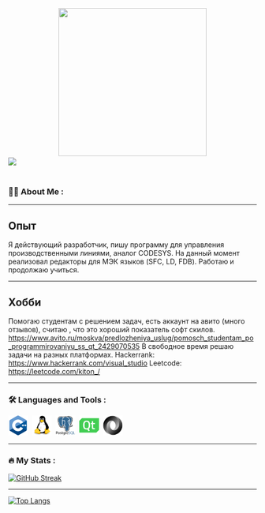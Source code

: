 

<div align="center">
  <img src="https://i.giphy.com/media/v1.Y2lkPTc5MGI3NjExNjI4YWRhZ2p1bWwwMnFyc2xueXdnd280N2UyZjg3d3Judmp5bnRkeSZlcD12MV9pbnRlcm5hbF9naWZfYnlfaWQmY3Q9Zw/119pLwyWg8ScTK/giphy.gif" width="300" height="300"/>
</div>

<div id="badges">
  <a href="https://t.me/nikita0333776">
  <img src="https://img.shields.io/badge/telegram-blue?logo=telegram&logocolor=white&style=for-the-badge"/>
  </a>
</div>
<img src="https://komarev.com/ghpvc/?username=NikitaKovtunenko&style=flat-square&color=blue" alt=""/>

 
### :woman_technologist: About Me :

---

Опыт
---
Я действующий разработчик, пишу программу для управления производственными линиями, аналог CODESYS. На данный момент реализовал редакторы для МЭК языков (SFC, LD, FDB). Работаю и продолжаю учиться.

--- 

Хобби
---
Помогаю студентам с решением задач, есть аккаунт на авито (много отзывов), считаю , что это хороший показатель софт скилов.
https://www.avito.ru/moskva/predlozheniya_uslug/pomosch_studentam_po_programmirovaniyu_ss_qt_2429070535
В свободное время решаю задачи на разных платформах.
Hackerrank:
https://www.hackerrank.com/visual_studio
Leetcode:
https://leetcode.com/kiton_/

---
 
### :hammer_and_wrench: Languages and Tools :
<div>
  <img src="https://github.com/devicons/devicon/blob/master/icons/cplusplus/cplusplus-original.svg"title="P" alt="React" width="40" height="40"/>&nbsp;
  <img src="https://github.com/devicons/devicon/blob/master/icons/linux/linux-original.svg" title="React" alt="React" width="40" height="40"/>&nbsp;
  <img src="https://github.com/devicons/devicon/blob/master/icons/postgresql/postgresql-original-wordmark.svg" title="Spring" alt="Spring" width="40" height="40"/>&nbsp;
  <img src="https://github.com/devicons/devicon/blob/master/icons/qt/qt-original.svg" title="Material UI" alt="Material UI" width="40" height="40"/>&nbsp;
  <img src="https://github.com/devicons/devicon/blob/master/icons/json/json-original.svg" title="Flutter" alt="Flutter" width="40" height="40"/>&nbsp;

</div>

---

### :fire: My Stats :
[![GitHub Streak](http://github-readme-streak-stats.herokuapp.com?user=NikitaKovtunenko&theme=dark&background=000000)](https://git.io/streak-stats)

---

[![Top Langs](https://github-readme-stats.vercel.app/api/top-langs/?username=NikitaKovtunenko)](https://github.com/anuraghazra/github-readme-stats)

